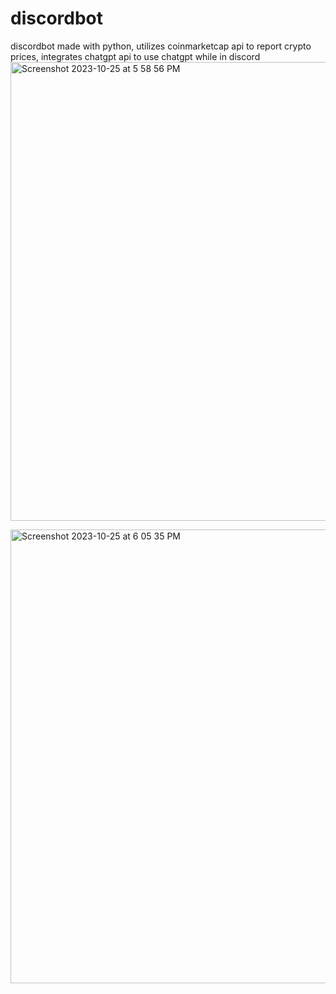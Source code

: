 # discordbot
discordbot made with python, utilizes coinmarketcap api to report crypto prices, integrates chatgpt api to use chatgpt while in discord
<img width="734" alt="Screenshot 2023-10-25 at 5 58 56 PM" src="https://github.com/juukeey/discordbot/assets/113734769/b1a66481-3328-4c91-bad0-8987b517f93a">

<img width="726" alt="Screenshot 2023-10-25 at 6 05 35 PM" src="https://github.com/juukeey/discordbot/assets/113734769/f4b22737-22ca-46eb-b767-dacde4cb7172">
